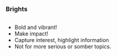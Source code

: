 ### Brights

<img src="https://articulate-heroes.s3.amazonaws.com/uploads/rte/vxikogzn_Bright.png" alt="">

- Bold and vibrant!
- Make impact!
- Capture interest, highlight information
- Not for more serious or somber topics.
